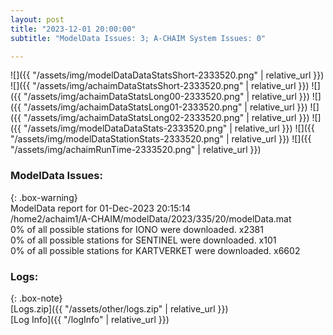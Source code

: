 ```yaml
---
layout: post
title: "2023-12-01 20:00:00"
subtitle: "ModelData Issues: 3; A-CHAIM System Issues: 0"

---
```


![]({{ "/assets/img/modelDataDataStatsShort-2333520.png" | relative_url }})
![]({{ "/assets/img/achaimDataStatsShort-2333520.png" | relative_url }})
![]({{ "/assets/img/achaimDataStatsLong00-2333520.png" | relative_url }})
![]({{ "/assets/img/achaimDataStatsLong01-2333520.png" | relative_url }})
![]({{ "/assets/img/achaimDataStatsLong02-2333520.png" | relative_url }})
![]({{ "/assets/img/modelDataDataStats-2333520.png" | relative_url }})
![]({{ "/assets/img/modelDataStationStats-2333520.png" | relative_url }})
![]({{ "/assets/img/achaimRunTime-2333520.png" | relative_url }})


### ModelData Issues:  
  
{: .box-warning}  
 ModelData report for 01-Dec-2023 20:15:14   
 /home2/achaim1/A-CHAIM/modelData/2023/335/20/modelData.mat   
 0% of all possible stations for IONO were downloaded. x2381   
 0% of all possible stations for SENTINEL were downloaded. x101   
 0% of all possible stations for KARTVERKET were downloaded. x6602   
  


### Logs:  
  
{: .box-note}  
[Logs.zip]({{ "/assets/other/logs.zip" | relative_url }})  
[Log Info]({{ "/logInfo" | relative_url }})  
